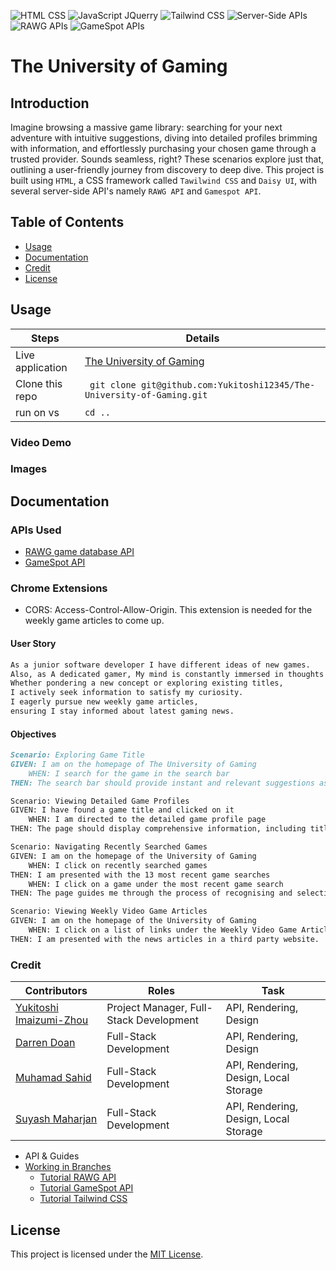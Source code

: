 ![HTML CSS](https://img.shields.io/badge/HTML-CSS-blue) ![JavaScript JQuerry](https://img.shields.io/badge/Javascript-JQuery-orange) ![Tailwind CSS](https://img.shields.io/badge/Tailwind-CSS-green) ![Server-Side APIs](https://img.shields.io/badge/Server-SideAPIs-black) ![RAWG APIs](https://img.shields.io/badge/RAWG-APIs-black) ![GameSpot APIs](https://img.shields.io/badge/GameSpot-APIs-black) 

# The University of Gaming

## Introduction
Imagine browsing a massive game library: searching for your next adventure with intuitive suggestions, diving into detailed profiles brimming with information, and effortlessly purchasing your chosen game through a trusted provider. Sounds seamless, right? These scenarios explore just that, outlining a user-friendly journey from discovery to deep dive.
This project is built using `HTML`, a CSS framework called `Tawilwind CSS` and `Daisy UI`, with several server-side API's namely `RAWG API` and `Gamespot API`.



## Table of Contents

- [Usage](#Usage)
- [Documentation](#Documentation)
- [Credit](#Credit)
- [License](#license)


## Usage

| Steps                | Details                                                                  |
| -------------------- | ------------------------------------------------------------------------ |
| Live application |  [The University of Gaming](https://yukitoshi12345.github.io/The-University-of-Gaming/)                                                           |
| Clone this repo      | ` git clone git@github.com:Yukitoshi12345/The-University-of-Gaming.git` |
| run on vs | ` cd .. `                                                           |



### Video Demo

### Images

## Documentation

### APIs Used
- [RAWG game database API](https://rawg.io/apidocs)
- [GameSpot API](https://www.gamespot.com/api/)


### Chrome Extensions
- CORS: Access-Control-Allow-Origin. This extension is needed for the weekly game articles to come up.


#### User Story
```md
As a junior software developer I have different ideas of new games. 
Also, as A dedicated gamer, My mind is constantly immersed in thoughts of video games.
Whether pondering a new concept or exploring existing titles,
I actively seek information to satisfy my curiosity. 
I eagerly pursue new weekly game articles, 
ensuring I stay informed about latest gaming news.
```

#### Objectives
```md
Scenario: Exploring Game Title
GIVEN: I am on the homepage of The University of Gaming
	WHEN: I search for the game in the search bar
THEN: The search bar should provide instant and relevant suggestions as I type, guiding me through the process of recognising and selecting the game title I am looking for.

Scenario: Viewing Detailed Game Profiles
GIVEN: I have found a game title and clicked on it
	WHEN: I am directed to the detailed game profile page
THEN: The page should display comprehensive information, including title, released date, platforms, developers, publishers, tags, rating, genres, images and a video of the game.  

Scenario: Navigating Recently Searched Games
GIVEN: I am on the homepage of the University of Gaming
	WHEN: I click on recently searched games
THEN: I am presented with the 13 most recent game searches
	WHEN: I click on a game under the most recent game search
THEN: The page guides me through the process of recognising and selecting the game title.

Scenario: Viewing Weekly Video Game Articles
GIVEN: I am on the homepage of the University of Gaming
	WHEN: I click on a list of links under the Weekly Video Game Articles
THEN: I am presented with the news articles in a third party website.
```

### Credit

| Contributors                                                  | Roles                                     | Task
| --------------------                                          | --------------------------------          |---------------------------------------------  |
| [Yukitoshi Imaizumi-Zhou](https://github.com/yukitoshi12345)  | Project Manager, Full-Stack Development   | API, Rendering, Design |
| [Darren Doan](https://github.com/darrendoan)                  | Full-Stack Development                    | API, Rendering, Design |
| [Muhamad Sahid](https://github.com/BrxwnSugxr)                | Full-Stack Development                    | API, Rendering, Design, Local Storage  |
| [Suyash Maharjan](https://github.com/SimpleSuyash)            | Full-Stack Development                    | API, Rendering, Design, Local Storage |


-  API & Guides
-  [Working in Branches](https://thenewstack.io/dont-mess-with-the-master-working-with-branches-in-git-and-github/)
	- [Tutorial RAWG API](https://api.rawg.io/docs/#tag/platforms)
 	- [Tutorial GameSpot API](https://www.gamespot.com/api/documentation)
   	- [Tutorial Tailwind CSS](https://daisyui.com/components/) 
 	 	




## License
This project is licensed under the [MIT License](https://github.com/Yukitoshi12345/The-University-of-Gaming/blob/main/LICENSE).
